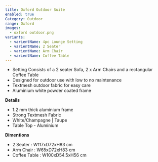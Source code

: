 ```yaml
---
title: Oxford Outdoor Suite
enabled: true
Category: Outdoor
range: Oxford
images:
  - oxford outdoor.png
variants:
  - varientName: 4pc Lounge Setting
  - varientName: 2 Seater
  - varientName: Arm Chair
  - varientName: Coffee Table
---
```


* Setting Consists of a 2 seater Sofa, 2 x Arm Chairs and a rectangular Coffee Table
* Designed for outdoor use with low to no maintenance
* Textmesh outdoor fabric for easy care
* Aluminium white powder coated frame


**Details**
* 1.2 mm thick aluminium frame
* Strong Textmesh Fabric
* White/Champagne | Taupe
* Table Top - Aluminium


**Dimentions**
* 2 Seater : W117xD72xH83 cm
* Arm Chair : W65xD72xH83 cm
* Coffee Table : W100xD54.5xH56 cm